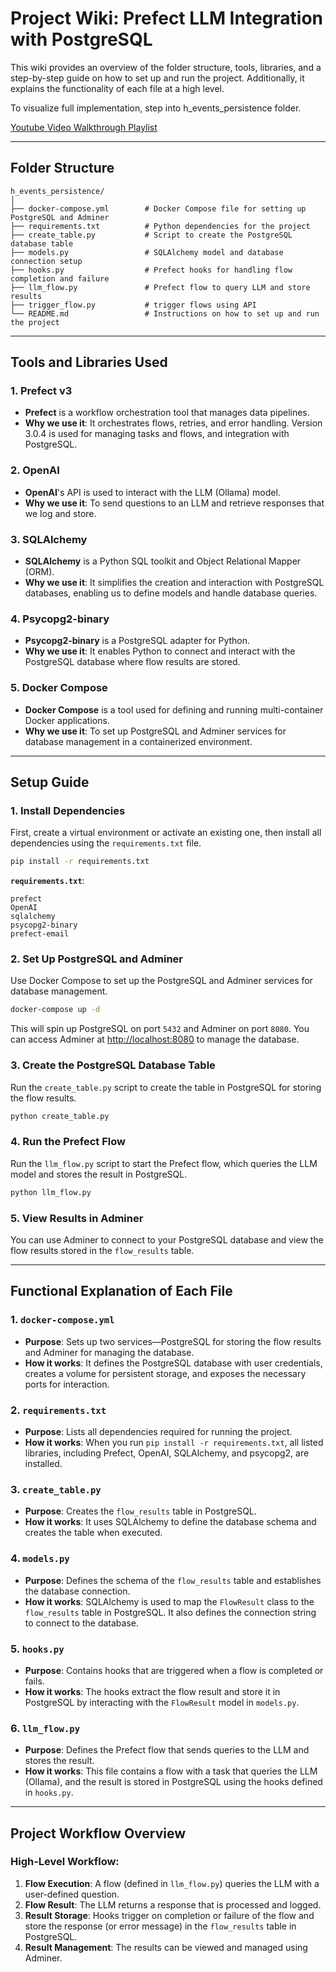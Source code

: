 # **Project Wiki: Prefect LLM Integration with PostgreSQL**

This wiki provides an overview of the folder structure, tools, libraries, and a step-by-step guide on how to set up and run the project. Additionally, it explains the functionality of each file at a high level.

To visualize full implementation, step into h_events_persistence folder.

 [Youtube Video Walkthrough Playlist](https://www.youtube.com/watch?v=4Lnzn4lw9ig&list=PLteHam9e1FecJQ0jcQKDUAaU20fGQmQ9u)

---

## **Folder Structure**

```
h_events_persistence/
│
├── docker-compose.yml        # Docker Compose file for setting up PostgreSQL and Adminer
├── requirements.txt          # Python dependencies for the project
├── create_table.py           # Script to create the PostgreSQL database table
├── models.py                 # SQLAlchemy model and database connection setup
├── hooks.py                  # Prefect hooks for handling flow completion and failure
├── llm_flow.py               # Prefect flow to query LLM and store results
├── trigger_flow.py           # trigger flows using API
└── README.md                 # Instructions on how to set up and run the project
```

---

## **Tools and Libraries Used**

### **1. Prefect v3**
- **Prefect** is a workflow orchestration tool that manages data pipelines.
- **Why we use it**: It orchestrates flows, retries, and error handling. Version 3.0.4 is used for managing tasks and flows, and integration with PostgreSQL.

### **2. OpenAI**
- **OpenAI**'s API is used to interact with the LLM (Ollama) model. 
- **Why we use it**: To send questions to an LLM and retrieve responses that we log and store.

### **3. SQLAlchemy**
- **SQLAlchemy** is a Python SQL toolkit and Object Relational Mapper (ORM).
- **Why we use it**: It simplifies the creation and interaction with PostgreSQL databases, enabling us to define models and handle database queries.

### **4. Psycopg2-binary**
- **Psycopg2-binary** is a PostgreSQL adapter for Python.
- **Why we use it**: It enables Python to connect and interact with the PostgreSQL database where flow results are stored.

### **5. Docker Compose**
- **Docker Compose** is a tool used for defining and running multi-container Docker applications.
- **Why we use it**: To set up PostgreSQL and Adminer services for database management in a containerized environment.

---

## **Setup Guide**

### **1. Install Dependencies**

First, create a virtual environment or activate an existing one, then install all dependencies using the `requirements.txt` file.

```bash
pip install -r requirements.txt
```

**`requirements.txt`**:
```
prefect
OpenAI
sqlalchemy 
psycopg2-binary
prefect-email
```

### **2. Set Up PostgreSQL and Adminer**

Use Docker Compose to set up the PostgreSQL and Adminer services for database management.

```bash
docker-compose up -d
```

This will spin up PostgreSQL on port `5432` and Adminer on port `8080`. You can access Adminer at [http://localhost:8080](http://localhost:8080) to manage the database.

### **3. Create the PostgreSQL Database Table**

Run the `create_table.py` script to create the table in PostgreSQL for storing the flow results.

```bash
python create_table.py
```

### **4. Run the Prefect Flow**

Run the `llm_flow.py` script to start the Prefect flow, which queries the LLM model and stores the result in PostgreSQL.

```bash
python llm_flow.py
```

### **5. View Results in Adminer**

You can use Adminer to connect to your PostgreSQL database and view the flow results stored in the `flow_results` table.

---

## **Functional Explanation of Each File**

### 1. **`docker-compose.yml`**
- **Purpose**: Sets up two services—PostgreSQL for storing the flow results and Adminer for managing the database.
- **How it works**: It defines the PostgreSQL database with user credentials, creates a volume for persistent storage, and exposes the necessary ports for interaction.

### 2. **`requirements.txt`**
- **Purpose**: Lists all dependencies required for running the project.
- **How it works**: When you run `pip install -r requirements.txt`, all listed libraries, including Prefect, OpenAI, SQLAlchemy, and psycopg2, are installed.

### 3. **`create_table.py`**
- **Purpose**: Creates the `flow_results` table in PostgreSQL.
- **How it works**: It uses SQLAlchemy to define the database schema and creates the table when executed.

### 4. **`models.py`**
- **Purpose**: Defines the schema of the `flow_results` table and establishes the database connection.
- **How it works**: SQLAlchemy is used to map the `FlowResult` class to the `flow_results` table in PostgreSQL. It also defines the connection string to connect to the database.

### 5. **`hooks.py`**
- **Purpose**: Contains hooks that are triggered when a flow is completed or fails.
- **How it works**: The hooks extract the flow result and store it in PostgreSQL by interacting with the `FlowResult` model in `models.py`.

### 6. **`llm_flow.py`**
- **Purpose**: Defines the Prefect flow that sends queries to the LLM and stores the result.
- **How it works**: This file contains a flow with a task that queries the LLM (Ollama), and the result is stored in PostgreSQL using the hooks defined in `hooks.py`.

---

## **Project Workflow Overview**

### High-Level Workflow:
1. **Flow Execution**: A flow (defined in `llm_flow.py`) queries the LLM with a user-defined question.
2. **Flow Result**: The LLM returns a response that is processed and logged.
3. **Result Storage**: Hooks trigger on completion or failure of the flow and store the response (or error message) in the `flow_results` table in PostgreSQL.
4. **Result Management**: The results can be viewed and managed using Adminer.